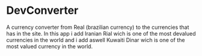 # DevConverter
A currency converter from Real (brazilian currency) to the currencies that has in the site. In this app i add Iranian Rial wich is one of the most devalued currencies in the world and i add aswell Kuwaiti Dinar wich is one of the most valued currency in the world. 
